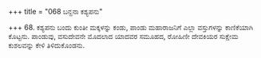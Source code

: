 +++
title = "068 ಬನ್ದನಾ ಕಶ್ಯಪನು"

+++
68. ಕಶ್ಯಪನು ಬಂದು ಕುಂತೀ ಮಕ್ಕಳನ್ನು ಕಂಡು, ಪಾಂಡು ಮಹಾರಾಜನಿಗೆ ಎಲ್ಲಾ ವಸ್ತುಗಳನ್ನು ಕಾಣಿಕೆಯಾಗಿ ಕೊಟ್ಟನು. ಪಾಂಡುವು, ವಸುದೇವನೇ ಮೊದಲಾದ ಯಾದವರ ಸಮೂಹದ, ರೋಹಿಣೀ ದೇವಕಿಯರ ಸುಕ್ಷೇಮ ಕುಶಲವನ್ನು ಕೇಳಿ ತಿಳಿದುಕೊಂಡನು.